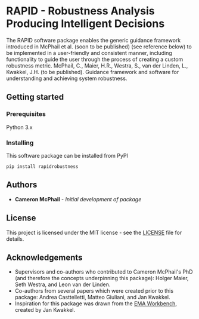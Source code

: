 # RAPID - Robustness Analysis Producing Intelligent Decisions
The RAPID software package enables the generic guidance framework introduced in McPhail et al. (soon to be published) (see reference below) to be implemented in a user-friendly and consistent manner, including functionality to guide the user through the process of creating a custom robustness metric.
McPhail, C., Maier, H.R., Westra, S., van der Linden, L., Kwakkel, J.H. (to be published). Guidance framework and software for understanding and achieving system robustness.

## Getting started
### Prerequisites
Python 3.x

### Installing
This software package can be installed from PyPI
```
pip install rapidrobustness
```

## Authors
* **Cameron McPhail** - *Initial development of package*

## License
This project is licensed under the MIT license - see the [LICENSE](LICENSE) file for details.

## Acknowledgements
* Supervisors and co-authors who contributed to Cameron McPhail's PhD (and therefore the concepts underpinning this package): Holger Maier, Seth Westra, and Leon van der Linden.
* Co-authors from several papers which were created prior to this package: Andrea Casttelletti, Matteo Giuliani, and Jan Kwakkel.
* Inspiration for this package was drawn from the [EMA Workbench](https://github.com/quaquel/EMAworkbench), created by Jan Kwakkel.